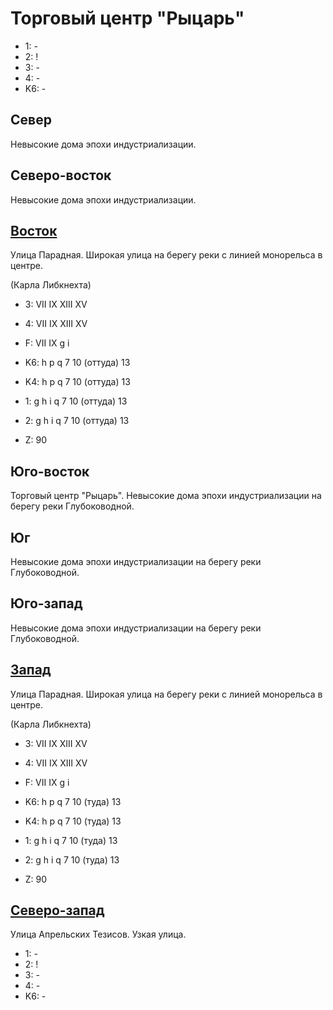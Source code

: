# Торговый центр "Рыцарь"

* 1:    -
* 2:    !
* 3:    -
* 4:    -
* K6:   -

## Север

Невысокие дома эпохи индустриализации.

## Северо-восток

Невысокие дома эпохи индустриализации.

## [Восток](./10530125.md)

Улица Парадная.
Широкая улица на берегу реки с линией монорельса в центре.

(Карла Либкнехта)

* 3:    VII IX  XIII    XV
* 4:    VII IX  XIII    XV
* F:    VII IX
        g   i

* K6:   h   p   q
        7   10 (оттуда) 13
* K4:   h   p   q
        7   10 (оттуда) 13
* 1:    g   h   i   q
        7   10 (оттуда) 13
* 2:    g   h   i   q
        7   10 (оттуда) 13

* Z:    90

## Юго-восток

Торговый центр "Рыцарь".
Невысокие дома эпохи индустриализации на берегу реки Глубоководной.

## Юг

Невысокие дома эпохи индустриализации на берегу реки Глубоководной.

## Юго-запад

Невысокие дома эпохи индустриализации на берегу реки Глубоководной.

## [Запад](./10510125.md)

Улица Парадная.
Широкая улица на берегу реки с линией монорельса в центре.

(Карла Либкнехта)

* 3:    VII IX  XIII    XV
* 4:    VII IX  XIII    XV
* F:    VII IX
        g   i

* K6:   h   p   q
        7   10 (туда)   13
* K4:   h   p   q
        7   10 (туда)   13
* 1:    g   h   i   q
        7   10 (туда)   13
* 2:    g   h   i   q
        7   10 (туда)   13

* Z:    90

## [Северо-запад](./510100.md)

Улица Апрельских Тезисов.
Узкая улица.

* 1:    -
* 2:    !
* 3:    -
* 4:    -
* K6:   -
